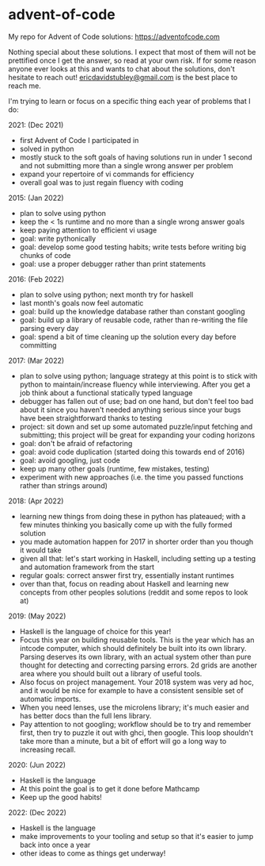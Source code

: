 # advent-of-code
My repo for Advent of Code solutions: https://adventofcode.com

Nothing special about these solutions. I expect that most of them will not be prettified once I get the answer, so read at your own risk. If for some reason anyone ever looks at this and wants to chat about the solutions, don't hesitate to reach out! ericdavidstubley@gmail.com is the best place to reach me.

I'm trying to learn or focus on a specific thing each year of problems that I do:

2021: (Dec 2021) 
- first Advent of Code I participated in
- solved in python
- mostly stuck to the soft goals of having solutions run in under 1 second and not submitting more than a single wrong answer per problem
- expand your repertoire of vi commands for efficiency
- overall goal was to just regain fluency with coding

2015: (Jan 2022)
- plan to solve using python
- keep the < 1s runtime and no more than a single wrong answer goals
- keep paying attention to efficient vi usage
- goal: write pythonically
- goal: develop some good testing habits; write tests before writing big chunks of code
- goal: use a proper debugger rather than print statements

2016: (Feb 2022)
- plan to solve using python; next month try for haskell
- last month's goals now feel automatic
- goal: build up the knowledge database rather than constant googling
- goal: build up a library of reusable code, rather than re-writing the file parsing every day
- goal: spend a bit of time cleaning up the solution every day before committing

2017: (Mar 2022)
- plan to solve using python; language strategy at this point is to stick with python to maintain/increase fluency while interviewing. After you get a job think about a functional statically typed language
- debugger has fallen out of use; bad on one hand, but don't feel too bad about it since you haven't needed anything serious since your bugs have been straightforward thanks to testing
- project: sit down and set up some automated puzzle/input fetching and submitting; this project will be great for expanding your coding horizons
- goal: don't be afraid of refactoring
- goal: avoid code duplication (started doing this towards end of 2016)
- goal: avoid googling, just code
- keep up many other goals (runtime, few mistakes, testing)
- experiment with new approaches (i.e. the time you passed functions rather than strings around)

2018: (Apr 2022)
- learning new things from doing these in python has plateaued; with a few minutes thinking you basically come up with the fully formed solution
- you made automation happen for 2017 in shorter order than you though it would take
- given all that: let's start working in Haskell, including setting up a testing and automation framework from the start
- regular goals: correct answer first try, essentially instant runtimes
- over than that, focus on reading about Haskell and learning new concepts from other peoples solutions (reddit and some repos to look at)

2019: (May 2022)
- Haskell is the language of choice for this year!
- Focus this year on building reusable tools. This is the year which has an intcode computer, which should definitely be built into its own library. Parsing deserves its own library, with an actual system other than pure thought for detecting and correcting parsing errors. 2d grids are another area where you should built out a library of useful tools.
- Also focus on project management. Your 2018 system was very ad hoc, and it would be nice for example to have a consistent sensible set of automatic imports.
- When you need lenses, use the microlens library; it's much easier and has better docs than the full lens library.
- Pay attention to not googling; workflow should be to try and remember first, then try to puzzle it out with ghci, then google. This loop shouldn't take more than a minute, but a bit of effort will go a long way to increasing recall.

2020: (Jun 2022)
- Haskell is the language
- At this point the goal is to get it done before Mathcamp
- Keep up the good habits!

2022: (Dec 2022)
- Haskell is the language
- make improvements to your tooling and setup so that it's easier to jump back into once a year
- other ideas to come as things get underway!